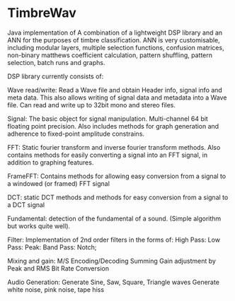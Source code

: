 TimbreWav
=========

Java implementation of A combination of a lightweight DSP library and an ANN for the purposes of timbre classification. 
ANN is very customisable, including modular layers, multiple selection functions, confusion matrices, 
non-binary matthews coefficient calculation, pattern shuffling, pattern selection, batch runs and graphs.

DSP library currently consists of:

Wave read/write: Read a Wave file and obtain Header info, signal info and meta data. This also allows writing of signal data and metadata into a Wave file. Can read and write up to 32bit mono and stereo files. 

Signal: The basic object for signal manipulation. Multi-channel 64 bit floating point precision. Also includes methods for graph generation and adherence to fixed-point amplitude constrains.

FFT: Static fourier transform and inverse fourier transform methods. Also contains methods for easily converting a signal into an FFT signal, in addition to graphing features.

FrameFFT: Contains methods for allowing easy conversion from a signal to a windowed (or framed) FFT signal

DCT: static DCT methods and methods for easy conversion from a signal to a DCT signal

Fundamental: detection of the fundamental of a sound. (Simple algorithm but works quite well).

Filter: Implementation of 2nd order filters in the forms of:
    High Pass:
    Low Pass:
    Peak:
    Band Pass:
    Notch;

Mixing and gain:
M/S Encoding/Decoding
Summing
Gain adjustment by Peak and RMS
Bit Rate Conversion

Audio Generation:
Generate Sine, Saw, Square, Triangle waves
Generate white noise, pink noise, tape hiss

